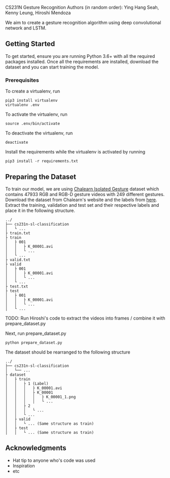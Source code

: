CS231N Gesture Recognition
Authors (in random order): Ying Hang Seah, Kenny Leung, Hiroshi Mendoza

We aim to create a gesture recognition algorithm using deep convolutional network and LSTM. 

## Getting Started

To get started, ensure you are running Python 3.6+ with all the required packages installed. Once all the requirements are installed, download the dataset and you can start training the model.

### Prerequisites

To create a virtualenv, run
```
pip3 install virtualenv
virtualenv .env
```

To activate the virtualenv, run
```
source .env/bin/activate
```

To deactivate the virtualenv, run
```
deactivate
```

Install the requirements while the virtualenv is activated by running
```
pip3 install -r requirements.txt
```

## Preparing the Dataset

To train our model, we are using [Chalearn Isolated Gesture](http://chalearnlap.cvc.uab.es/dataset/21/description/) dataset which contains 47933 RGB and RGB-D gesture videos with 249 different gestures. Download the dataset from Chalearn's website and the labels from [here](http://www.cbsr.ia.ac.cn/users/jwan/database/IsoGD_labels.zip). Extract the training, validation and test set and their respective labels and place it in the following structure.
```
../
├── cs231n-sl-classification
│   └ ...
├ train.txt
├ train
│   ├ 001
│   │   ├ K_00001.avi
│   │   └ ...
│   └ ...
├ valid.txt
├ valid
│   ├ 001
│   │   ├ K_00001.avi
│   │   └ ...
│   └ ...
├ test.txt
├ test
│   ├ 001
│   │   ├ K_00001.avi
│   │   └ ...
│   └ ...
```
TODO: Run Hiroshi's code to extract the videos into frames / combine it with prepare_dataset.py

Next, run prepare_dataset.py
```
python prepare_dataset.py
```
The dataset should be rearranged to the following structure
```
../
├── cs231n-sl-classification
│   └── ...
├ dataset
│   ├ train
│   │   ├ 1 (Label)
│   │   │   ├ K_00001.avi
│   │   │   ├ K_00001
│   │   │   │   ├ K_00001_1.png
│   │   │   │   └ ...
│   │   ├ 2
│   │   │   └ ...
│   │   └ ...
│   ├ valid
│   │   └ ... (Same structure as train)
│   ├ test
│   │   └ ... (Same structure as train)
```

## Acknowledgments

* Hat tip to anyone who's code was used
* Inspiration
* etc